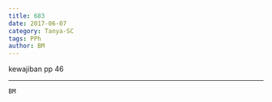 ```yaml
---
title: 683
date: 2017-06-07
category: Tanya-SC
tags: PPh
author: BM
---
```


kewajiban pp 46

---



`BM`
